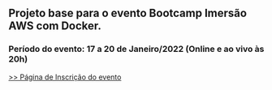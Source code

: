 ## Projeto base para o evento Bootcamp Imersão AWS com Docker.

### Período do evento: 17 a 20 de Janeiro/2022 (Online e ao vivo às 20h)

[>> Página de Inscrição do evento](https://inscricao.imersaoaws.com.br)

